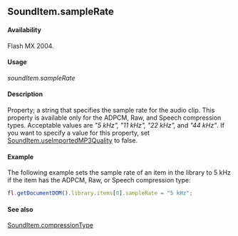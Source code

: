 ## SoundItem.sampleRate

#### Availability

Flash MX 2004.

#### Usage

*soundItem.sampleRate*

#### Description

Property; a string that specifies the sample rate for the audio clip. This property is available only for the ADPCM, Raw, and Speech compression types. Acceptable values are *"5 kHz", "11 kHz", "22 kHz",* and *"44 kHz"*.
If you want to specify a value for this property, set [SoundItem.useImportedMP3Quality](../SoundItem_object/SoundItem13.md) to false.

#### Example

The following example sets the sample rate of an item in the library to 5 kHz if the item has the ADPCM, Raw, or Speech compression type:

```javascript
fl.getDocumentDOM().library.items[0].sampleRate = "5 kHz";
```

#### See also

[SoundItem.compressionType](../SoundItem_object/SoundItem2.md)
